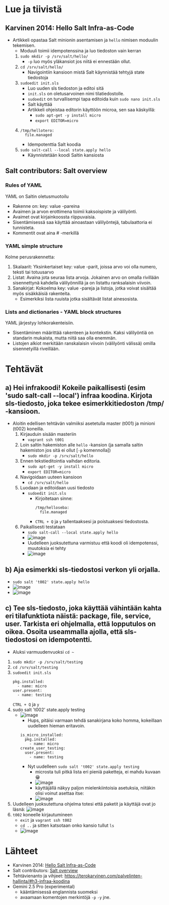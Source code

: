 # Lue ja tiivistä
## Karvinen 2014: Hello Salt Infra-as-Code
- Artikkeli opastaa Salt minionin asentamisen ja `hello` nimisen moduulin tekemisen.
  - Moduuli toimii idempotenssina ja luo tiedoston vain kerran
  1. `sudo mkdir -p /srv/salt/hello/`
     - `-p` luo myös yläkansiot jos niitä ei ennestään ollut.
  2. `cd /srv/salt/hello/`
     - Navigointiin kansioon mistä Salt käynnistää tehtyjä state tiedostoja
  3. `sudoedit init.sls`
     - Luo uuden sls tiedoston ja editoi sitä
     - `init.sls` on oletusarvoinen nimi tilatiedostolle.
     - `sudoedit` on turvallisempi tapa editoida kuin `sudo nano init.sls`
     - Salt käyttää 
     - Artikkeli ohjeistaa editorin käyttöön microa, sen saa käskyillä:
         - `sudo apt-get -y install micro`
         - `export EDITOR=micro`
  4. ```
     /tmp/hellotero:
       file.managed
     ```
     - Idempotenttia Salt koodia
  5. `sudo salt-call --local state.apply hello`
     - Käynnistetään koodi Saltin kansiosta
## Salt contributors: Salt overview
### Rules of YAML
YAML on Saltin oletusmuotoilu
- Rakenne on: key: value -pareina
- Avaimen ja arvon erottimena toimii kaksoispiste ja välilyönti.
- Avaimet ovat kirjainkoossta riippuvaisia.
- Sisentämisessä saa käyttää ainoastaan välilyöntejä, tabulaattoria ei tunnisteta.
- Kommentit ovat aina # -merkillä
### YAML simple structure
Kolme perusrakennetta:
1. Skalaarit: Yksinkertaiset key: value -parit, joissa arvo voi olla numero, teksti tai totuusarvo
2. Listat: Avaina jota seuraa lista arvoja. Jokainen arvo on omalla rivillään sisennettynä kahdella välilyönnillä ja on listattu ranksalaisin viivoin.
3. Sanakirjat: Kokoelma key: value -pareja ja listoja, jotka voivat sisältää myös sisäkkäisiä rakenteita.
   - Esimerkiksi lista ruuista jotka sisältävät listat ainesosista.
### Lists and dictionaries - YAML block structures
YAML järjestyy lohkorakenteisiin.
- Sisentäminen määrittää rakenteen ja kontekstin. Kaksi välilyöntiä on standarin mukaista, mutta niitä saa olla enemmän.
- Listojen alkiot merkitään ranskalaisin viivoin (välilyönti välissä) omilla sisennetyillä riveillään.
# Tehtävät
## a) Hei infrakoodi! Kokeile paikallisesti (esim 'sudo salt-call --local') infraa koodina. Kirjota sls-tiedosto, joka tekee esimerkkitiedoston /tmp/ -kansioon.
- Aloitin edellisen tehtävän valmiiksi asetetulla master (t001) ja minioni (t002) koneilla.
  1. Kirjauduin sisään masteriin
      - `vagrant ssh t001`
  2. Loin saltin hakemiston alle `hello` -kansion (ja samalla saltin hakemiston jos sitä ei ollut [`-p` komennolla])
      - `sudo mkdir -p /srv/salt/hello`
  3. Ennen tekstieditointia vaihdan editoria.
      - `sudo apt-get -y install micro`
      - `export EDITOR=micro`
  4. Navigoidaan uuteen kansioon
      - `cd /srv/salt/hello`
  5. Luodaan ja editoidaan uusi tiedosto
      - `sudoedit init.sls`
        - Kirjoitetaan sinne:
          ```
          /tmp/helloseba:
            file.managed
          ```
        - `CTRL + Q` ja `y` tallentaaksesi ja poistuaksesi tiedostosta.
  6. Paikallisesti testataan
     - `sudo salt-call --local state.apply hello`
     - ![image](https://github.com/user-attachments/assets/2529bbf4-3c05-4597-a509-c3a3d06663aa)
     - Uudelleen juoksutettuna varmistuu että koodi oli idempotenssi, muutoksia ei tehty
     - ![image](https://github.com/user-attachments/assets/df38f933-6ed5-4b44-8dc9-c4a839bfb063)

## b) Aja esimerkki sls-tiedostosi verkon yli orjalla.
- `sudo salt 't002' state.apply hello`
- ![image](https://github.com/user-attachments/assets/67fefc10-61c4-4a36-be9f-09679c9fa428)
- ![image](https://github.com/user-attachments/assets/5ab8081e-c6b1-4a86-9474-dde551015230)


## c) Tee sls-tiedosto, joka käyttää vähintään kahta eri tilafunktiota näistä: package, file, service, user. Tarkista eri ohjelmalla, että lopputulos on oikea. Osoita useammalla ajolla, että sls-tiedostosi on idempotentti.
- Aluksi varmuudenvuoksi `cd ~`
1. `sudo mkdir -p /srv/salt/testing`
2. `cd /srv/salt/testing`
3. `sudoedit init.sls`
   ```
   pkg.installed:
     - name: micro
   user.present:
     - name: testing
   ```
   `CTRL + Q` ja `y`
4. sudo salt 't002' state.apply testing
   - ![image](https://github.com/user-attachments/assets/1dfff0ac-905b-4109-a483-be7483b53bc0)
     - Hups, pitäisi varmaan tehdä sanakirjana koko homma, kokeillaan uudelleen hieman eritavoin.
     ```
     is_micro_installed:
       pkg.installed:
         - name: micro
     create_user_testing:
       user.present:
         - name: testing
     ```
     - Nyt uudelleen `sudo salt 't002' state.apply testing`
         - microsta tuli pitkä lista eri pieniä paketteja, ei mahdu kuvaan 😁
         - ![image](https://github.com/user-attachments/assets/e667f486-9c50-4f09-b4aa-f259c215126b)
         - käyttäjällä näkyy paljon mielenkiintoisia asetuksia, niitäkin olisi voinut asettaa itse:
         - ![image](https://github.com/user-attachments/assets/b5adb9a9-40a2-47a1-a827-ac7d151200d0)
5. Uudelleen juoksutettuna ohjelma totesi että paketit ja käyttäjä ovat jo läsnä:
     ![image](https://github.com/user-attachments/assets/166f09ae-7dcd-4373-a2a4-1c1fa3964f3f)
6. `t002` koneelle kirjautumineen
   - `exit` ja `vagrant ssh t002`
   - `cd ..` ja sitten katsotaan onko kansio tullut `ls`
   - ![image](https://github.com/user-attachments/assets/e9777f2e-250c-492c-bd08-caadcf912b9c)




# Lähteet
- Karvinen 2014: [Hello Salt Infra-as-Code](https://terokarvinen.com/2024/hello-salt-infra-as-code/)
- Salt contributors: [Salt overview](https://docs.saltproject.io/salt/user-guide/en/latest/topics/overview.html#rules-of-yaml)
- Tehtävienanto ja vihjeet: https://terokarvinen.com/palvelinten-hallinta/#h3-infraa-koodina
- Gemini 2.5 Pro (experimental)
  - kääntämisessä englannista suomeksi
  - avaamaan komentojen merkintöjä `-p` `-y` jne.
